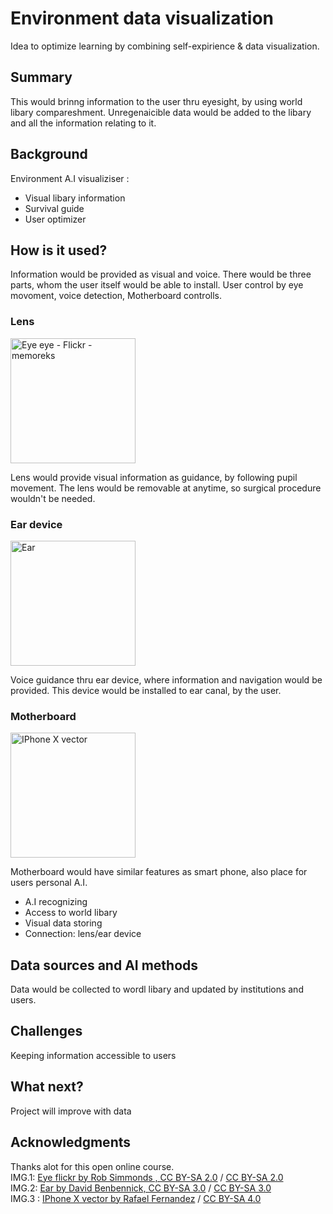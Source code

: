 # Environment data visualization

Idea to optimize learning by combining self-expirience & data visualization. 



## Summary

This would brinng information to the user thru eyesight, by using world libary compareshment. Unregenaicible data would be added to the libary and all the information relating to it. 

## Background

Environment A.I visualiziser :  

* Visual libary information
* Survival guide
* User optimizer


## How is it used?

Information would be provided as visual and voice.
There would be three parts, whom the user itself would be able to install. User control by eye movoment, voice detection, Motherboard controlls. 

### Lens
<a title="Rob Simmonds from King&#039;s Lynn, Norfolk, UK, CC BY-SA 2.0 &lt;https://creativecommons.org/licenses/by-sa/2.0&gt;, via Wikimedia Commons" href="https://commons.wikimedia.org/wiki/File:Eye_eye_-_Flickr_-_memoreks.jpg"><img width="200" alt="Eye eye - Flickr - memoreks" src="https://upload.wikimedia.org/wikipedia/commons/thumb/8/8a/Eye_eye_-_Flickr_-_memoreks.jpg/512px-Eye_eye_-_Flickr_-_memoreks.jpg"></a>

Lens would provide visual information as guidance, by following pupil movement.
The lens would be removable at anytime, so surgical procedure wouldn't be needed.

### Ear device
<a title="David Benbennick, CC BY-SA 3.0 &lt;http://creativecommons.org/licenses/by-sa/3.0/&gt;, via Wikimedia Commons" href="https://commons.wikimedia.org/wiki/File:Ear.jpg"><img width="200" alt="Ear" src="https://upload.wikimedia.org/wikipedia/commons/thumb/b/b8/Ear.jpg/256px-Ear.jpg"></a>

Voice guidance thru ear device, where information and navigation would be provided. This device would be installed to ear canal, by the user. 


### Motherboard
<a title="Rafael Fernandez, CC BY-SA 4.0 &lt;https://creativecommons.org/licenses/by-sa/4.0&gt;, via Wikimedia Commons" href="https://commons.wikimedia.org/wiki/File:IPhone_X_vector.svg"><img width="200" alt="IPhone X vector" src="https://upload.wikimedia.org/wikipedia/commons/thumb/3/32/IPhone_X_vector.svg/256px-IPhone_X_vector.svg.png"></a>

Motherboard would have similar features as smart phone, also place for users personal A.I.
* A.I recognizing
* Access to world libary
* Visual data storing
* Connection: lens/ear device 


## Data sources and AI methods
Data would be collected to wordl libary and updated by institutions and users.  

## Challenges
Keeping information accessible to users

## What next?

Project will improve with data


## Acknowledgments

Thanks alot for this open online course.
<br>IMG.1: [Eye flickr by Rob Simmonds , CC BY-SA 2.0](https://upload.wikimedia.org/wikipedia/commons/thumb/8/8a/Eye_eye_-_Flickr_-_memoreks.jpg/512px-Eye_eye_-_Flickr_-_memoreks.jpg) / [CC BY-SA 2.0](https://creativecommons.org/licenses/by-sa/2.0/deed.en)
<br>IMG.2: [Ear by David Benbennick, CC BY-SA 3.0](https://upload.wikimedia.org/wikipedia/commons/thumb/b/b8/Ear.jpg/256px-Ear.jpg) / [CC BY-SA 3.0](https://creativecommons.org/licenses/by-sa/3.0/deed.en)
<br>IMG.3 : [IPhone X vector by Rafael Fernandez](https://commons.wikimedia.org/wiki/File:IPhone_X_vector.svg) / [CC BY-SA 4.0](https://creativecommons.org/licenses/by-sa/4.0/deed.en)



